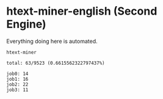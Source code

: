 # htext-miner-english (Second Engine)

Everything doing here is automated.

```
htext-miner

total: 63/9523 (0.6615562322797437%)

job0: 14
job1: 16
job2: 22
job3: 11
```